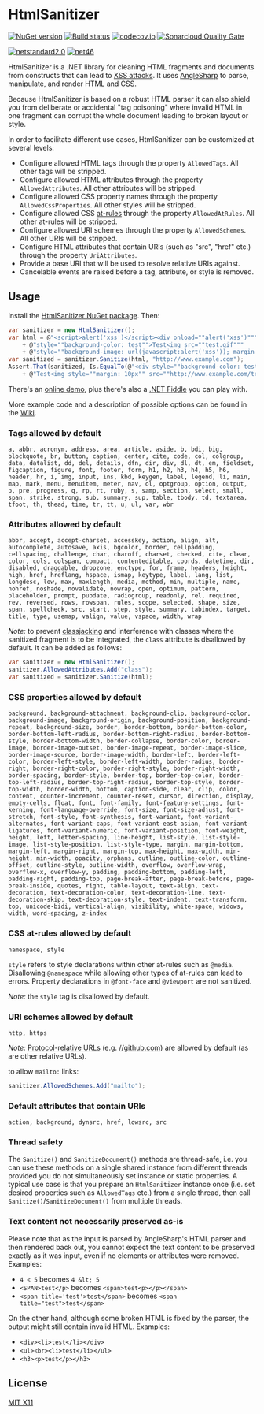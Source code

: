 HtmlSanitizer
=============

[![NuGet version](https://badge.fury.io/nu/HtmlSanitizer.svg)](http://badge.fury.io/nu/HtmlSanitizer)
[![Build status](https://ci.appveyor.com/api/projects/status/418bmfx643iae00c/branch/master?svg=true)](https://ci.appveyor.com/project/mganss/htmlsanitizer/branch/master)
[![codecov.io](https://codecov.io/github/mganss/HtmlSanitizer/coverage.svg?branch=master)](https://codecov.io/github/mganss/HtmlSanitizer?branch=master)
[![Sonarcloud Quality Gate](https://sonarcloud.io/api/project_badges/measure?project=mganss_HtmlSanitizer&metric=alert_status)](https://sonarcloud.io/dashboard?id=mganss_HtmlSanitizer)

[![netstandard2.0](https://img.shields.io/badge/netstandard-2.0-brightgreen.svg)](https://img.shields.io/badge/netstandard-2.0-brightgreen.svg)
[![net46](https://img.shields.io/badge/net-46-brightgreen.svg)](https://img.shields.io/badge/net-46-brightgreen.svg)

HtmlSanitizer is a .NET library for cleaning HTML fragments and documents from constructs that can lead to [XSS attacks](https://en.wikipedia.org/wiki/Cross-site_scripting).
It uses [AngleSharp](https://github.com/AngleSharp/AngleSharp) to parse, manipulate, and render HTML and CSS.

Because HtmlSanitizer is based on a robust HTML parser it can also shield you from deliberate or accidental
"tag poisoning" where invalid HTML in one fragment can corrupt the whole document leading to broken layout or style.

In order to facilitate different use cases, HtmlSanitizer can be customized at several levels:
   
- Configure allowed HTML tags through the property `AllowedTags`. All other tags will be stripped.
- Configure allowed HTML attributes through the property `AllowedAttributes`. All other attributes will be stripped.
- Configure allowed CSS property names through the property `AllowedCssProperties`. All other styles will be stripped.
- Configure allowed CSS [at-rules](https://developer.mozilla.org/en-US/docs/Web/CSS/At-rule) through the property `AllowedAtRules`. All other at-rules will be stripped.
- Configure allowed URI schemes through the property `AllowedSchemes`. All other URIs will be stripped.
- Configure HTML attributes that contain URIs (such as "src", "href" etc.) through the property `UriAttributes`.
- Provide a base URI that will be used to resolve relative URIs against.
- Cancelable events are raised before a tag, attribute, or style is removed.

Usage
-----

Install the [HtmlSanitizer NuGet package](https://www.nuget.org/packages/HtmlSanitizer/). Then:

```C#
var sanitizer = new HtmlSanitizer();
var html = @"<script>alert('xss')</script><div onload=""alert('xss')"""
    + @"style=""background-color: test"">Test<img src=""test.gif"""
    + @"style=""background-image: url(javascript:alert('xss')); margin: 10px""></div>";
var sanitized = sanitizer.Sanitize(html, "http://www.example.com");
Assert.That(sanitized, Is.EqualTo(@"<div style=""background-color: test"">"
    + @"Test<img style=""margin: 10px"" src=""http://www.example.com/test.gif""></div>"));
```

There's an [online demo](http://xss.ganss.org/), plus there's also a [.NET Fiddle](https://dotnetfiddle.net/qqpiDh) you can play with.

More example code and a description of possible options can be found in the [Wiki](https://github.com/mganss/HtmlSanitizer/wiki).

### Tags allowed by default
`a, abbr, acronym, address, area, article, aside, b, bdi, big, blockquote, br, button, caption, center, cite, code, col, colgroup, data, datalist, dd, del, details, dfn, dir, div, dl, dt, em, fieldset, figcaption, figure, font, footer, form, h1, h2, h3, h4, h5, h6, header, hr, i, img, input, ins, kbd, keygen, label, legend, li, main, map, mark, menu, menuitem, meter, nav, ol, optgroup, option, output, p, pre, progress, q, rp, rt, ruby, s, samp, section, select, small, span, strike, strong, sub, summary, sup, table, tbody, td, textarea, tfoot, th, thead, time, tr, tt, u, ul, var, wbr`

### Attributes allowed by default
`abbr, accept, accept-charset, accesskey, action, align, alt, autocomplete, autosave, axis, bgcolor, border, cellpadding, cellspacing, challenge, char, charoff, charset, checked, cite, clear, color, cols, colspan, compact, contenteditable, coords, datetime, dir, disabled, draggable, dropzone, enctype, for, frame, headers, height, high, href, hreflang, hspace, ismap, keytype, label, lang, list, longdesc, low, max, maxlength, media, method, min, multiple, name, nohref, noshade, novalidate, nowrap, open, optimum, pattern, placeholder, prompt, pubdate, radiogroup, readonly, rel, required, rev, reversed, rows, rowspan, rules, scope, selected, shape, size, span, spellcheck, src, start, step, style, summary, tabindex, target, title, type, usemap, valign, value, vspace, width, wrap`

_Note:_ to prevent [classjacking](https://html5sec.org/#123) and interference with classes where the sanitized fragment is to be integrated, the `class` attribute is disallowed by default. 
It can be added as follows:
```C#
var sanitizer = new HtmlSanitizer();
sanitizer.AllowedAttributes.Add("class");
var sanitized = sanitizer.Sanitize(html);
```

### CSS properties allowed by default
`background, background-attachment, background-clip, background-color, background-image, background-origin, background-position, background-repeat, background-size, border, border-bottom, border-bottom-color, border-bottom-left-radius, border-bottom-right-radius, border-bottom-style, border-bottom-width, border-collapse, border-color, border-image, border-image-outset, border-image-repeat, border-image-slice, border-image-source, border-image-width, border-left, border-left-color, border-left-style, border-left-width, border-radius, border-right, border-right-color, border-right-style, border-right-width, border-spacing, border-style, border-top, border-top-color, border-top-left-radius, border-top-right-radius, border-top-style, border-top-width, border-width, bottom, caption-side, clear, clip, color, content, counter-increment, counter-reset, cursor, direction, display, empty-cells, float, font, font-family, font-feature-settings, font-kerning, font-language-override, font-size, font-size-adjust, font-stretch, font-style, font-synthesis, font-variant, font-variant-alternates, font-variant-caps, font-variant-east-asian, font-variant-ligatures, font-variant-numeric, font-variant-position, font-weight, height, left, letter-spacing, line-height, list-style, list-style-image, list-style-position, list-style-type, margin, margin-bottom, margin-left, margin-right, margin-top, max-height, max-width, min-height, min-width, opacity, orphans, outline, outline-color, outline-offset, outline-style, outline-width, overflow, overflow-wrap, overflow-x, overflow-y, padding, padding-bottom, padding-left, padding-right, padding-top, page-break-after, page-break-before, page-break-inside, quotes, right, table-layout, text-align, text-decoration, text-decoration-color, text-decoration-line, text-decoration-skip, text-decoration-style, text-indent, text-transform, top, unicode-bidi, vertical-align, visibility, white-space, widows, width, word-spacing, z-index`

### CSS at-rules allowed by default
`namespace, style`

`style` refers to style declarations within other at-rules such as `@media`. Disallowing `@namespace` while allowing other types of at-rules can lead to errors.
Property declarations in `@font-face` and `@viewport` are not sanitized.

_Note:_ the `style` tag is disallowed by default.

### URI schemes allowed by default
``http, https``

_Note:_ [Protocol-relative URLs](http://en.wikipedia.org/wiki/Wikipedia:Protocol-relative_URL)  (e.g. <a href="//github.com">//github.com</a>) are allowed by default (as are other relative URLs).

to allow `mailto:` links: 

```C#
sanitizer.AllowedSchemes.Add("mailto");
```

### Default attributes that contain URIs
`action, background, dynsrc, href, lowsrc, src`

### Thread safety

The `Sanitize()` and `SanitizeDocument()` methods are thread-safe, i.e. you can use these methods on a single shared instance from different threads provided you do not simultaneously set instance or static properties. A typical use case is that you prepare an `HtmlSanitizer` instance once (i.e. set desired properties such as `AllowedTags` etc.) from a single thread, then call `Sanitize()`/`SanitizeDocument()` from multiple threads.

### Text content not necessarily preserved as-is

Please note that as the input is parsed by AngleSharp's HTML parser and then rendered back out, you cannot expect the text content to be preserved exactly as it was input, even if no elements or attributes were removed. Examples:

- `4 < 5` becomes `4 &lt; 5`
- `<SPAN>test</p>` becomes `<span>test<p></p></span>`
- `<span title='test'>test</span>` becomes `<span title="test">test</span>`

On the other hand, although some broken HTML is fixed by the parser, the output might still contain invalid HTML. Examples:

- `<div><li>test</li></div>`
- `<ul><br><li>test</li></ul>`
- `<h3><p>test</p></h3>`

License
-------

[MIT X11](http://en.wikipedia.org/wiki/MIT_License)
